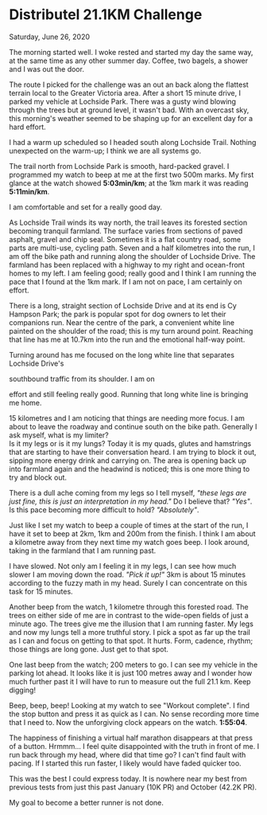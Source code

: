 # Distributel 21.1KM Challenge
Saturday, June 26, 2020

The morning started well.  I woke rested and started my day the 
same way, at the same time as any other summer day.  Coffee, 
two bagels, a shower and I was out the door.

The route I picked for the challenge was an out an back along 
the flattest terrain local to the Greater Victoria area.  After 
a short 15 minute drive, I parked my vehicle at Lochside Park. 
There was a gusty wind blowing through the trees but at ground 
level, it wasn't bad.  With an overcast sky, this morning's 
weather seemed to be shaping up for an excellent day for a hard 
effort.

I had a warm up scheduled so I headed south along Lochside Trail. 
Nothing unexpected on the warm-up; I think we are all systems go.  

The trail north from Lochside Park is smooth, hard-<wbr />packed
gravel. I programmed my watch to beep at me at the first two 500m 
marks.  My first glance at the watch showed __5:03min/km__; at the 
1km mark it was reading __5:11min/km__.  

<!---->
I am comfortable and set for a really good day.

As Lochside Trail winds its way north, the trail leaves its 
forested section becoming tranquil farmland.  The surface 
varies from sections of paved asphalt, gravel and chip seal. 
Sometimes it is a flat country road, some parts are multi-use, 
cycling path. Seven and a half kilometres into the run, I am 
off the bike path and running along the shoulder of Lochside 
Drive.  The farmland has been replaced with a highway to my 
right and ocean-front homes to my left.  I am feeling good; 
really good and I think I am running the pace that I found at 
the 1km mark.  If I am not on pace, I am certainly on effort.

There is a long, straight section of Lochside Drive and at its 
end is Cy Hampson Park; the park is popular spot for dog owners 
to let their companions run.  Near the centre of the park, a 
convenient white line painted on the shoulder of the road; 
this is my turn around point.  Reaching that line has me at 
10.7km into the run and the emotional half-way point.

Turning around has me focused on the long white line that separates 
Lochside Drive's

<!---->southbound traffic from its shoulder.  I am on 
effort and still feeling really good.  Running that long white 
line is bringing me home.

15 kilometres and I am noticing that things are needing more 
focus.  I am about to leave the roadway and continue south on 
the bike path.  Generally I ask myself, what is my limiter?  
Is it my legs or is it my lungs?  Today it is my quads, glutes 
and hamstrings that are starting to have their conversation 
heard.  I am trying to block it out, sipping more energy drink 
and carrying on.  The area is opening back up into farmland 
again and the headwind is noticed; this is one more thing to 
try and block out.

There is a dull ache coming from my legs so I tell myself, 
_"these legs are just fine, this is just an interpretation
in my head."_ Do I believe that?  _"Yes"_.  Is this pace
becoming more difficult to hold?  _"Absolutely"_.

Just like I set my watch to beep a couple of times at the 
start of the run, I have it set to beep at 2km, 1km and 200m 
from the finish.  I think I am about a kilometre away from 
they next time my watch goes beep.  I look around, taking in 
the farmland that I am running past.

<!---->
I have slowed.  Not only am I feeling it in my legs, I can see 
how much slower I am moving down the road.  _"Pick it up!"_
3km is about 15 minutes according to the fuzzy math in my head. 
Surely I can concentrate on this task for 15 minutes.

Another beep from the watch, 1 kilometre through this forested 
road.  The trees on either side of me are in contrast to the 
wide-<wbr />open fields of just a minute ago.  The trees give 
me the illusion that I am running faster.  My legs and now my 
lungs tell a more truthful story.  I pick a spot as far up the 
trail as I can and focus on getting to that spot.  It hurts. 
Form, cadence, rhythm; those things are long gone.  Just get 
to that spot.

One last beep from the watch; 200 meters to go.  I can see my 
vehicle in the parking lot ahead.  It looks like it is just 
100 metres away and I wonder how much further past it I will 
have to run to measure out the full 21.1 km.  Keep digging!

Beep, beep, beep!  Looking at my watch to see "Workout complete". 
I find the stop button and press it as quick as I can.  No sense 
recording more time that I need to.  Now the unforgiving clock 
appears on the watch.  __1:55:04__.  

<!---->
The happiness of finishing a virtual half marathon disappears at 
that press of a button.  Hrmmm...  I feel quite disappointed with 
the truth in front of me.  I run back through my head, where did
that time go?  I can't find fault with pacing.  If I started this 
run faster, I likely would have faded quicker too.  

This was the best I could express today.  It is nowhere near my 
best from previous tests from just this past January (10K PR) 
and October (42.2K PR).  

My goal to become a better runner is not done.


